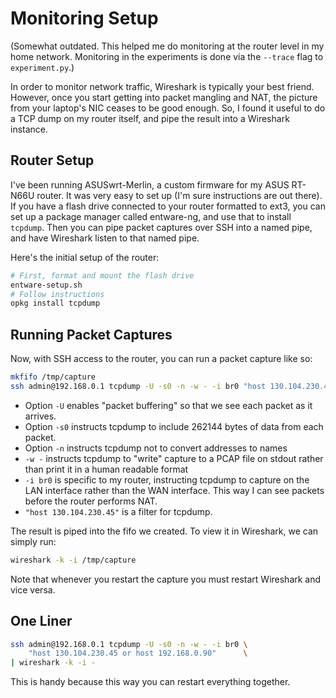Monitoring Setup
================

(Somewhat outdated. This helped me do monitoring at the router level in my home
network. Monitoring in the experiments is done via the `--trace` flag to
`experiment.py`.)

In order to monitor network traffic, Wireshark is typically your best friend.
However, once you start getting into packet mangling and NAT, the picture from
your laptop's NIC ceases to be good enough. So, I found it useful to do a TCP
dump on my router itself, and pipe the result into a Wireshark instance.

Router Setup
------------

I've been running ASUSwrt-Merlin, a custom firmware for my ASUS RT-N66U router.
It was very easy to set up (I'm sure instructions are out there). If you have a
flash drive connected to your router formatted to ext3, you can set up a package
manager called entware-ng, and use that to install `tcpdump`. Then you can pipe
packet captures over SSH into a named pipe, and have Wireshark listen to that
named pipe.

Here's the initial setup of the router:

```bash
# First, format and mount the flash drive
entware-setup.sh
# Follow instructions
opkg install tcpdump
```

Running Packet Captures
-----------------------

Now, with SSH access to the router, you can run a packet capture like so:

```bash
mkfifo /tmp/capture
ssh admin@192.168.0.1 tcpdump -U -s0 -n -w - -i br0 "host 130.104.230.45" >/tmp/capture
```

- Option `-U` enables "packet buffering" so that we see each packet as it
  arrives.
- Option `-s0` instructs tcpdump to include 262144 bytes of data from each
  packet.
- Option `-n` instructs tcpdump not to convert addresses to names
- `-w -` instructs tcpdump to "write" capture to a PCAP file on stdout rather
  than print it in a human readable format
- `-i br0` is specific to my router, instructing tcpdump to capture on the LAN
  interface rather than the WAN interface. This way I can see packets before the
  router performs NAT.
- `"host 130.104.230.45"` is a filter for tcpdump.

The result is piped into the fifo we created. To view it in Wireshark, we can
simply run:

```bash
wireshark -k -i /tmp/capture
```

Note that whenever you restart the capture you must restart Wireshark and vice
versa.

One Liner
---------

```bash
ssh admin@192.168.0.1 tcpdump -U -s0 -n -w - -i br0 \
    "host 130.104.230.45 or host 192.168.0.90"      \
| wireshark -k -i -
```

This is handy because this way you can restart everything together.
